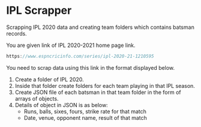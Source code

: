 # IPL Scrapper

Scrapping IPL 2020 data and creating team folders which contains batsman records.

You are given link of IPL 2020-2021 home page link.

```jsx
https://www.espncricinfo.com/series/ipl-2020-21-1210595
```

You need to scrap data using this link in the format displayed below.

1. Create a folder of IPL 2020.
2. Inside that folder create folders for each team playing in that IPL season.
3. Create JSON file of each batsman in that team folder in the form of arrays of objects.
4. Details of object in JSON is as below:
    - Runs, balls, sixes, fours, strike rate for that match
    - Date, venue, opponent name, result of that match
